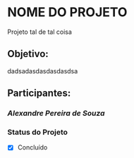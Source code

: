 # NOME DO PROJETO

Projeto tal de tal coisa

## Objetivo:

dadsadasdasdasdasdsa

## Participantes:

### *Alexandre Pereira de Souza*

### Status do Projeto
- [x] Concluído
